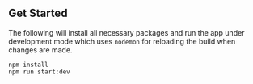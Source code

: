 ## Get Started

The following will install all necessary packages and run the app under development mode which uses `nodemon` for reloading the build when changes are made.

```
npm install
npm run start:dev
```
